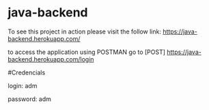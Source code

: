 # java-backend

To see this project in action please visit the follow link: https://java-backend.herokuapp.com/

to access the application using POSTMAN go to [POST] https://java-backend.herokuapp.com/login 

#Credencials
<p>login: adm</p>
<p>password: adm</p>